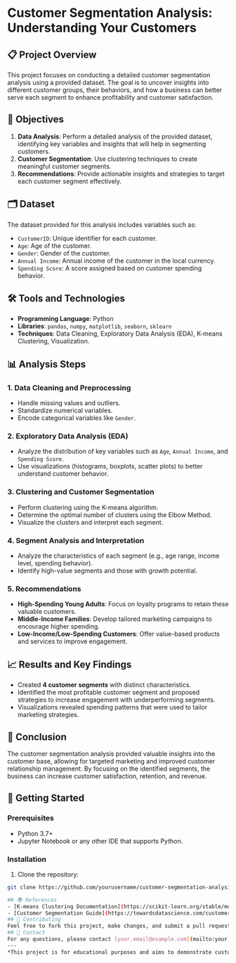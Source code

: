 # Customer Segmentation Analysis: Understanding Your Customers

## 📋 Project Overview
This project focuses on conducting a detailed customer segmentation analysis using a provided dataset. The goal is to uncover insights into different customer groups, their behaviors, and how a business can better serve each segment to enhance profitability and customer satisfaction.

## 🎯 Objectives
1. **Data Analysis**: Perform a detailed analysis of the provided dataset, identifying key variables and insights that will help in segmenting customers.
2. **Customer Segmentation**: Use clustering techniques to create meaningful customer segments.
3. **Recommendations**: Provide actionable insights and strategies to target each customer segment effectively.

## 🗂️ Dataset
The dataset provided for this analysis includes variables such as:
- `CustomerID`: Unique identifier for each customer.
- `Age`: Age of the customer.
- `Gender`: Gender of the customer.
- `Annual Income`: Annual income of the customer in the local currency.
- `Spending Score`: A score assigned based on customer spending behavior.

## 🛠️ Tools and Technologies
- **Programming Language**: Python
- **Libraries**: `pandas`, `numpy`, `matplotlib`, `seaborn`, `sklearn`
- **Techniques**: Data Cleaning, Exploratory Data Analysis (EDA), K-means Clustering, Visualization.

## 📊 Analysis Steps
### 1. Data Cleaning and Preprocessing
  - Handle missing values and outliers.
  - Standardize numerical variables.
  - Encode categorical variables like `Gender`.

### 2. Exploratory Data Analysis (EDA)
  - Analyze the distribution of key variables such as `Age`, `Annual Income`, and `Spending Score`.
  - Use visualizations (histograms, boxplots, scatter plots) to better understand customer behavior.

### 3. Clustering and Customer Segmentation
  - Perform clustering using the K-means algorithm.
  - Determine the optimal number of clusters using the Elbow Method.
  - Visualize the clusters and interpret each segment.

### 4. Segment Analysis and Interpretation
  - Analyze the characteristics of each segment (e.g., age range, income level, spending behavior).
  - Identify high-value segments and those with growth potential.

### 5. Recommendations
  - **High-Spending Young Adults**: Focus on loyalty programs to retain these valuable customers.
  - **Middle-Income Families**: Develop tailored marketing campaigns to encourage higher spending.
  - **Low-Income/Low-Spending Customers**: Offer value-based products and services to improve engagement.

## 📈 Results and Key Findings
- Created **4 customer segments** with distinct characteristics.
- Identified the most profitable customer segment and proposed strategies to increase engagement with underperforming segments.
- Visualizations revealed spending patterns that were used to tailor marketing strategies.

## 📝 Conclusion
The customer segmentation analysis provided valuable insights into the customer base, allowing for targeted marketing and improved customer relationship management. By focusing on the identified segments, the business can increase customer satisfaction, retention, and revenue.
## 🚀 Getting Started

### Prerequisites
- Python 3.7+
- Jupyter Notebook or any other IDE that supports Python.
### Installation
1. Clone the repository:
  ```bash
  git clone https://github.com/yourusername/customer-segmentation-analysis.git
  
## 📚 References
- [K-means Clustering Documentation](https://scikit-learn.org/stable/modules/generated/sklearn.cluster.KMeans.html)
- [Customer Segmentation Guide](https://towardsdatascience.com/customer-segmentation-a-key-component-of-marketing-strategy-7c1c0e7b58a9)
## 🤝 Contributing
Feel free to fork this project, make changes, and submit a pull request. All contributions are welcome!
## 📧 Contact
For any questions, please contact [your.email@example.com](mailto:your.email@example.com).
---
*This project is for educational purposes and aims to demonstrate customer segmentation techniques for better business insights.*
